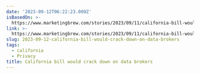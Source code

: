 ```yaml
---
date: '2023-09-12T06:22:23.000Z'
isBasedOn: >-
  https://www.marketingbrew.com/stories/2023/09/11/california-bill-would-crack-down-on-data-brokers
link: >-
  https://www.marketingbrew.com/stories/2023/09/11/california-bill-would-crack-down-on-data-brokers
slug: 2023-09-12-california-bill-would-crack-down-on-data-brokers
tags:
  - california
  - Privacy
title: California bill would crack down on data brokers
---
```


